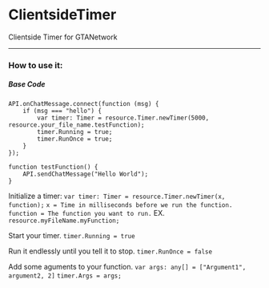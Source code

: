 # ClientsideTimer
Clientside Timer for GTANetwork

---

### How to use it:


##### Base Code
```
API.onChatMessage.connect(function (msg) {
    if (msg === "hello") {
        var timer: Timer = resource.Timer.newTimer(5000, resource.your_file_name.testFunction);
        timer.Running = true;
        timer.RunOnce = true;
    }
});

function testFunction() {
    API.sendChatMessage("Hello World");
}
```

Initialize a timer:
`var timer: Timer = resource.Timer.newTimer(x, function);`
`x = Time in milliseconds before we run the function.`
`function = The function you want to run.` EX. `resource.myFileName.myFunction;`

Start your timer.
`timer.Running = true`

Run it endlessly until you tell it to stop.
`timer.RunOnce = false`

Add some aguments to your function.
`var args: any[] = ["Argument1", argument2, 2]`
`timer.Args = args;`
